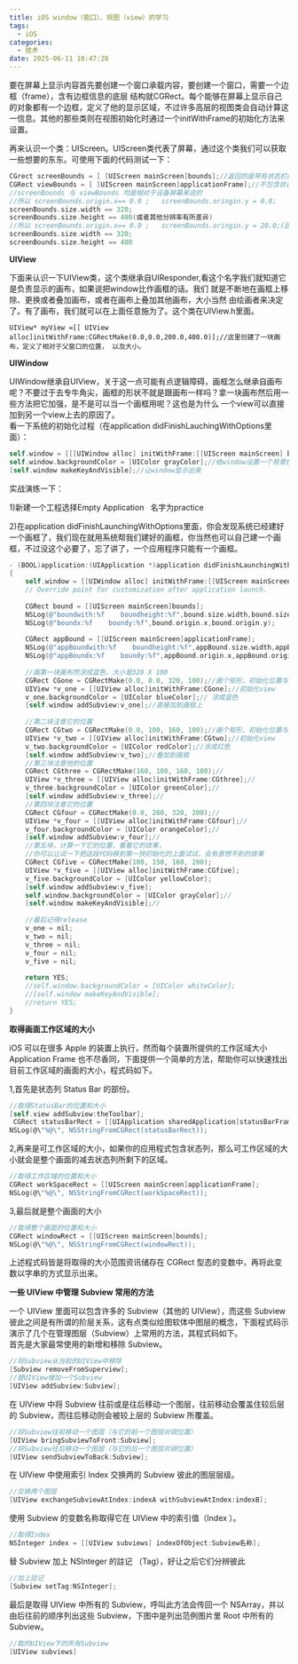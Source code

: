 ```yaml
---
title: iOS window（窗口）、视图（view）的学习
tags:
  - iOS
categories:
  - 技术
date: 2025-06-11 10:47:28
---
```


要在屏幕上显示内容首先要创建一个窗口承载内容，要创建一个窗口，需要一个边框（frame），含有边框信息的底层 结构就CGRect。每个能够在屏幕上显示自己的对象都有一个边框，定义了他的显示区域，不过许多高层的视图类会自动计算这一信息。其他的那些类则在视图初始化时通过一个initWithFrame的初始化方法来设置。

再来认识一个类：UIScreen。UIScreen类代表了屏幕，通过这个类我们可以获取一些想要的东东。可使用下面的代码测试一下：

```objectivec
CGrect screenBounds = [ [UIScreen mainScreen]bounds];//返回的是带有状态栏的Rect  
CGRect viewBounds = [ [UIScreen mainScreen]applicationFrame];//不包含状态栏的Rect  
//screenBounds 与 viewBounds 均是相对于设备屏幕来说的  
//所以 screenBounds.origin.x== 0.0 ;   screenBounds.oringin.y = 0.0;     
screenBounds.size.width == 320;  
screenBounds.size.height == 480(或者其他分辨率有所差异)  
//所以 screenBounds.origin.x== 0.0 ;   screenBounds.oringin.y = 20.0;(因为状态栏的高度是20像素)   
screenBounds.size.width == 320;  
screenBounds.size.height == 480
```

**UIView**

下面来认识一下UIView类，这个类继承自UIResponder,看这个名字我们就知道它是负责显示的画布，如果说把window比作画框的话。我们 就是不断地在画框上移除、更换或者叠加画布，或者在画布上叠加其他画布，大小当然 由绘画者来决定了。有了画布，我们就可以在上面任意施为了。这个类在UIView.h里面。

```
UIView* myView =[[ UIView alloc]initWithFrame:CGRectMake(0.0,0.0,200.0,400.0)];//这里创建了一块画布，定义了相对于父窗口的位置， 以及大小。
```

**UIWindow**

UIWindow继承自UIView，关于这一点可能有点逻辑障碍，画框怎么继承自画布呢？不要过于去专牛角尖，画框的形状不就是跟画布一样吗？拿一块画布然后用一些方法把它加强，是不是可以当一个画框用呢？这也是为什么 一个view可以直接加到另一个view上去的原因了。  
看一下系统的初始化过程（在application didFinishLauchingWithOptions里面）：

```objectivec
self.window = [[[UIWindow alloc] initWithFrame:[[UIScreen mainScreen] bounds]] autorelease];  
self.window.backgroundColor = [UIColor grayColor];//给window设置一个背景色  
[self.window makeKeyAndVisible];//让window显示出来
```

实战演练一下：

1)新建一个工程选择Empty Application   名字为practice

2)在application didFinishLaunchingWithOptions里面，你会发现系统已经建好一个画框了，我们现在就用系统帮我们建好的画框，你当然也可以自己建一个画框，不过没这个必要了，忘了讲了，一个应用程序只能有一个画框。

```objectivec
- (BOOL)application:(UIApplication *)application didFinishLaunchingWithOptions:(NSDictionary *)launchOptions
{
    self.window = [[UIWindow alloc] initWithFrame:[[UIScreen mainScreen] bounds]];
    // Override point for customization after application launch.
    
    CGRect bound = [[UIScreen mainScreen]bounds];
    NSLog(@"boundwith:%f    boundheight:%f",bound.size.width,bound.size.height);
    NSLog(@"boundx:%f    boundy:%f",bound.origin.x,bound.origin.y);
    
    CGRect appBound = [[UIScreen mainScreen]applicationFrame];
    NSLog(@"appBoundwith:%f    boundheight:%f",appBound.size.width,appBound.size.height);
    NSLog(@"appBoundx:%f    boundy:%f",appBound.origin.x,appBound.origin.y);    
    
    //画第一块画布然涂成蓝色，大小是320 X 100
    CGRect CGone = CGRectMake(0.0, 0.0, 320, 100);//画个矩形，初始化位置与大小
    UIView *v_one = [[UIView alloc]initWithFrame:CGone];//初始化view
    v_one.backgroundColor = [UIColor blueColor];// 涂成蓝色
    [self.window addSubview:v_one];//直接加到画框上
    
    //第二块注意它的位置
    CGRect CGtwo = CGRectMake(0.0, 100, 160, 100);//画个矩形、初始化位置与大小
    UIView *v_two = [[UIView alloc]initWithFrame:CGtwo];//初始化view
    v_two.backgroundColor = [UIColor redColor];//涂成红色
    [self.window addSubview:v_two];//叠加到画框
    //第三块注意他的位置
    CGRect CGthree = CGRectMake(160, 100, 160, 100);//
    UIView *v_three = [[UIView alloc]initWithFrame:CGthree];//
    v_three.backgroundColor = [UIColor greenColor];//
    [self.window addSubview:v_three];//
    //第四块注意它的位置
    CGRect CGfour = CGRectMake(0.0, 260, 320, 200);//
    UIView *v_four = [[UIView alloc]initWithFrame:CGfour];//
    v_four.backgroundColor = [UIColor orangeColor];//
    [self.window addSubview:v_four];//
    //第五块，计算一下它的位置，看看它的效果，
    //你可以让试一下把这段代码移到第一快初始化的上面试试，会有意想不到的效果
    CGRect CGfive = CGRectMake(100, 150, 160, 200);
    UIView *v_five = [[UIView alloc]initWithFrame:CGfive];
    v_five.backgroundColor = [UIColor yellowColor];
    [self.window addSubview:v_five];
    self.window.backgroundColor = [UIColor grayColor];//
    [self.window makeKeyAndVisible];//
    
    //最后记得release  
    v_one = nil;
    v_two = nil;
    v_three = nil;
    v_four = nil;
    v_five = nil;
    
    return YES;  
    //self.window.backgroundColor = [UIColor whiteColor];
    //[self.window makeKeyAndVisible];
    //return YES;
}
```

**取得画面工作区域的大小**

iOS 可以在很多 Apple 的装置上执行，然而每个装置所提供的工作区域大小 Application Frame 也不尽香同，下面提供一个简单的方法，帮助你可以快速找出目前工作区域的画面的大小，程式码如下。

1,首先是状态列 Status Bar 的部份。

```objectivec
//取得StatusBar的位置和大小
[self.view addSubview:theToolbar];
 CGRect statusBarRect = [[UIApplication sharedApplication]statusBarFrame];
NSLog(@\"%@\", NSStringFromCGRect(statusBarRect));
```

2,再来是可工作区域的大小，如果你的应用程式包含状态列，那么可工作区域的大小就会是整个画面的减去状态列所剩下的区域。

```objectivec
//取得工作区域的位置和大小
CGRect workSpaceRect = [[UIScreen mainScreen]applicationFrame];
NSLog(@\"%@\", NSStringFromCGRect(workSpaceRect));
```

3,最后就是整个画面的大小

```objectivec
//取得整个画面的位置和大小
CGRect windowRect = [[UIScreen mainScreen]bounds];
NSLog(@\"%@\", NSStringFromCGRect(windowRect));
```

上述程式码皆是将取得的大小范围资讯储存在 CGRect 型态的变数中，再将此变数以字串的方式显示出来。

**一些 UIView 中管理 Subview 常用的方法**

一个 UIView 里面可以包含许多的 Subview（其他的 UIView），而这些 Subview 彼此之间是有所谓的阶层关系，这有点类似绘图软体中图层的概念，下面程式码示演示了几个在管理图层（Subview）上常用的方法，其程式码如下。  
首先是大家最常使用的新增和移除 Subview。

```objectivec
//将Subview从当前的UIView中移除
[Subview removeFromSuperview];
//替UIView增加一个Subview
[UIView addSubview:Subview];
```

在 UIView 中将 Subview 往前或是往后移动一个图层，往前移动会覆盖住较后层的 Subview，而往后移动则会被较上层的 Subview 所覆盖。

```objectivec
//将Subview往前移动一个图层（与它的前一个图层对调位置）
[UIView bringSubviewToFront:Subview];
//将Subview往后移动一个图层（与它的后一个图层对调位置）
[UIView sendSubviewToBack:Subview];
```

在 UIView 中使用索引 Index 交换两的 Subview 彼此的图层层级。

```objectivec
//交换两个图层
[UIView exchangeSubviewAtIndex:indexA withSubviewAtIndex:indexB];
```

使用 Subview 的变数名称取得它在 UIView 中的索引值（Index ）。

```objectivec
//取得Index
NSInteger index = [[UIView subviews] indexOfObject:Subview名称];
```

替 Subview 加上 NSInteger 的註记 （Tag），好让之后它们分辨彼此

```objectivec
//加上註记
[Subview setTag:NSInteger];
```

最后是取得 UIView 中所有的 Subview，呼叫此方法会传回一个 NSArray，并以由后往前的顺序列出这些 Subview，下图中是列出范例图片里 Root 中所有的 Subview。

```objectivec
//取的UIView下的所有Subview
[UIView subviews]
```

